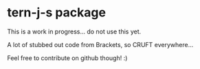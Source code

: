 # tern-j-s package

This is a work in progress... do not use this yet. 

A lot of stubbed out code from Brackets, so CRUFT everywhere...

Feel free to contribute on github though! :)
